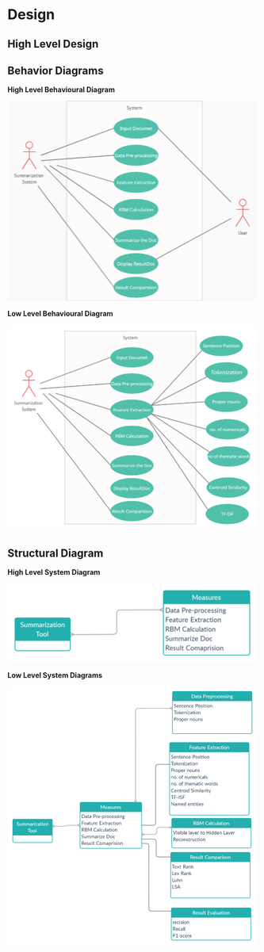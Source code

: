 # Design

## High Level Design 

## Behavior Diagrams

**High Level Behavioural Diagram**

![HighLevelBehaviouralDiagram](https://github.com/Subhashini2046/ResearchProduct/blob/ProductSdlc/2_Design/High%20Level%20Behavioural%20Diagram.png)

**Low Level Behavioural Diagram**

![FeaturesBehaviouralDiagram](https://github.com/Subhashini2046/ResearchProduct/blob/ProductSdlc/2_Design/Low%20Level%20Behavioural%20Diagram%20.png)

## Structural Diagram

**High Level System Diagram**

![HighLevelStructuralDiagram](https://github.com/Subhashini2046/ResearchProduct/blob/ProductSdlc/2_Design/High%20Level%20System%20Diagram.png)

**Low Level System Diagrams**

![FeaturesLevelStructuralDiagram](https://github.com/Subhashini2046/ResearchProduct/blob/ProductSdlc/2_Design/Low%20Level%20System%20Diagram.png)
